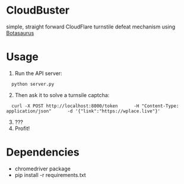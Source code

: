 # CloudBuster

simple, straight forward CloudFlare turnstile defeat mechanism using [Botasaurus](https://github.com/omkarcloud/botasaurus)

# Usage

1. Run the API server:

```
  python server.py
```

2. Then ask it to solve a turnsile captcha:

```
  curl -X POST http://localhost:8000/token      -H "Content-Type: application/json"      -d '{"link":"https://wplace.live"}'
```

3. ???
4. Profit!

# Dependencies

- chromedriver package
- pip install -r requirements.txt
